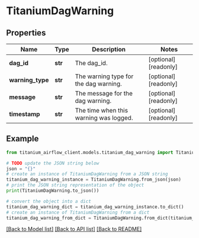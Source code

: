 # TitaniumDagWarning


## Properties

Name | Type | Description | Notes
------------ | ------------- | ------------- | -------------
**dag_id** | **str** | The dag_id. | [optional] [readonly] 
**warning_type** | **str** | The warning type for the dag warning. | [optional] [readonly] 
**message** | **str** | The message for the dag warning. | [optional] [readonly] 
**timestamp** | **str** | The time when this warning was logged. | [optional] [readonly] 

## Example

```python
from titanium_airflow_client.models.titanium_dag_warning import TitaniumDagWarning

# TODO update the JSON string below
json = "{}"
# create an instance of TitaniumDagWarning from a JSON string
titanium_dag_warning_instance = TitaniumDagWarning.from_json(json)
# print the JSON string representation of the object
print(TitaniumDagWarning.to_json())

# convert the object into a dict
titanium_dag_warning_dict = titanium_dag_warning_instance.to_dict()
# create an instance of TitaniumDagWarning from a dict
titanium_dag_warning_from_dict = TitaniumDagWarning.from_dict(titanium_dag_warning_dict)
```
[[Back to Model list]](../README.md#documentation-for-models) [[Back to API list]](../README.md#documentation-for-api-endpoints) [[Back to README]](../README.md)


